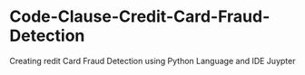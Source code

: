 # Code-Clause-Credit-Card-Fraud-Detection
Creating redit Card Fraud Detection using Python Language and IDE Juypter
